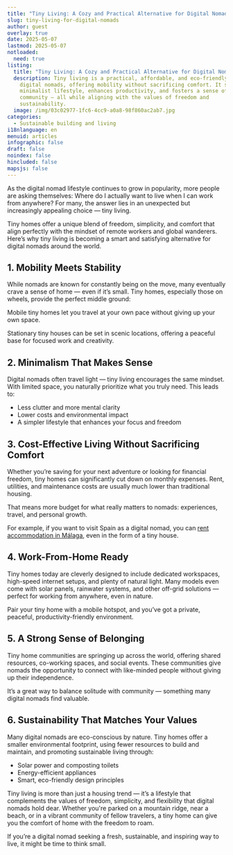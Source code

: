 ```yaml
---
title: "Tiny Living: A Cozy and Practical Alternative for Digital Nomads"
slug: tiny-living-for-digital-nomads
author: guest
overlay: true
date: 2025-05-07
lastmod: 2025-05-07
notloaded:
  need: true
listing:
  title: "Tiny Living: A Cozy and Practical Alternative for Digital Nomads"
  description: Tiny living is a practical, affordable, and eco-friendly option for
    digital nomads, offering mobility without sacrificing comfort. It supports a
    minimalist lifestyle, enhances productivity, and fosters a sense of
    community — all while aligning with the values of freedom and
    sustainability.
  image: /img/03c02977-1fc6-4cc9-a0a8-98f860ac2ab7.jpg
categories:
  - Sustainable building and living
i18nlanguage: en
menuid: articles
infographic: false
draft: false
noindex: false
hincluded: false
mapsjs: false
---
```

As the digital nomad lifestyle continues to grow in popularity, more people are asking themselves: Where do I actually want to live when I can work from anywhere? For many, the answer lies in an unexpected but increasingly appealing choice — tiny living.

Tiny homes offer a unique blend of freedom, simplicity, and comfort that align perfectly with the mindset of remote workers and global wanderers. Here’s why tiny living is becoming a smart and satisfying alternative for digital nomads around the world.

## 1. Mobility Meets Stability

While nomads are known for constantly being on the move, many eventually crave a sense of home — even if it’s small. Tiny homes, especially those on wheels, provide the perfect middle ground:

Mobile tiny homes let you travel at your own pace without giving up your own space.

Stationary tiny houses can be set in scenic locations, offering a peaceful base for focused work and creativity.

## 2. Minimalism That Makes Sense

Digital nomads often travel light — tiny living encourages the same mindset. With limited space, you naturally prioritize what you truly need. This leads to:

* Less clutter and more mental clarity
* Lower costs and environmental impact
* A simpler lifestyle that enhances your focus and freedom

## 3. Cost-Effective Living Without Sacrificing Comfort

Whether you’re saving for your next adventure or looking for financial freedom, tiny homes can significantly cut down on monthly expenses. Rent, utilities, and maintenance costs are usually much lower than traditional housing.

That means more budget for what really matters to nomads: experiences, travel, and personal growth.

For example, if you want to visit Spain as a digital nomad, you can [rent accommodation in Málaga](https://www.flatio.com/malaga), even in the form of a tiny house.

## 4. Work-From-Home Ready

Tiny homes today are cleverly designed to include dedicated workspaces, high-speed internet setups, and plenty of natural light. Many models even come with solar panels, rainwater systems, and other off-grid solutions — perfect for working from anywhere, even in nature.

Pair your tiny home with a mobile hotspot, and you’ve got a private, peaceful, productivity-friendly environment.

## 5. A Strong Sense of Belonging

Tiny home communities are springing up across the world, offering shared resources, co-working spaces, and social events. These communities give nomads the opportunity to connect with like-minded people without giving up their independence.

It’s a great way to balance solitude with community — something many digital nomads find valuable.

## 6. Sustainability That Matches Your Values

Many digital nomads are eco-conscious by nature. Tiny homes offer a smaller environmental footprint, using fewer resources to build and maintain, and promoting sustainable living through:

* Solar power and composting toilets
* Energy-efficient appliances
* Smart, eco-friendly design principles

Tiny living is more than just a housing trend — it’s a lifestyle that complements the values of freedom, simplicity, and flexibility that digital nomads hold dear. Whether you're parked on a mountain ridge, near a beach, or in a vibrant community of fellow travelers, a tiny home can give you the comfort of home with the freedom to roam.

If you’re a digital nomad seeking a fresh, sustainable, and inspiring way to live, it might be time to think small.